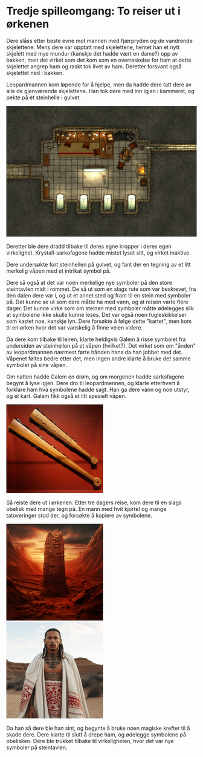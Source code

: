 # Tredje spilleomgang: To reiser ut i ørkenen

Dere slåss etter beste evne mot mannen med fjærpryden og de vandrende skjelettene. Mens dere var opptatt med skjelettene, hentet han et 
nytt skjelett med mye mundur (kanskje det hadde vært en dame?) opp av bakken, men det virket som det kom som en overraskelse for ham at 
dette skjelettet angrep ham og raskt tok livet av ham. Deretter forsvant også skjelettet ned i bakken. 

Leopardmannen kom løpende for å hjelpe, men da hadde dere tatt dere av alle de gjenværende skjelettene. Han tok dere med inn igjen i 
kammeret, og pekte på et steinhelle i gulvet. 

<img src="images/workshop_mini.png" alt="The Workshop"/>

Deretter
ble dere dradd tilbake til deres egne kropper i deres egen virkelighet. Krystall-sarkofagene hadde mistet lyset sitt, og virket inaktive.

Dere undersøkte fort steinhellen på gulvet, og fant der en tegning av et litt merkelig våpen med et intrikat symbol på. 

Dere så også at det var noen merkelige nye symboler på den store steintavlen midt i rommet. De så ut som en slags rute som var beskrevet, 
fra den dalen dere var i, og ut et annet sted og fram til en stein med symboler på. Det kunne se ut som dere måtte ha med vann, og at 
reisen varte flere dager. Det kunne virke som om steinen med symboler måtte ødelegges slik at symbolene ikke skulle kunne leses. Det var 
også noen fugleskikkelser som kastet noe, kanskje lyn. Dere forsøkte å følge dette "kartet", men kom til en ørken hvor det var vanskelig 
å finne veien videre.

Da dere kom tilbake til leiren, klarte heldigvis Galem å risse symbolet fra undersiden av steinhellen på et våpen (hvilket?). Det virket 
som om "ånden" av leopardmannen nærmest førte hånden hans da han jobbet med det. Våpenet føltes bedre etter det, men ingen andre klarte 
å bruke det samme symbolet på sine våpen. 

Om natten hadde Galem en drøm, og om morgenen hadde sarkofagene begynt å lyse igjen. Dere dro til leopardmennen, og klarte etterhvert 
å forklare ham hva symbolene hadde sagt. Han ga dere vann og noe utstyr, og et kart. Galem fikk også et litt spesielt våpen. 

<img src="images/macuahuitl_mini.png" alt="Macuahuitl"/>

Så reiste dere ut i ørkenen. Etter tre dagers reise, kom dere til en slags obelisk med mange
tegn på. En mann med hvit kjortel og mange tatoveringer stod der, og forsøkte å kopiere av symbolene. 

<img src="images/pillar_mini.png" alt="The Pillar"/> <img src="images/sorcerer_mini.png" alt="The Sorcerer"/>

Da han så dere ble han sint, og begynte å bruke noen magiske krefter til å skade dere. Dere klarte til slutt å drepe ham, og ødelegge 
symbolene på obelisken. Dere ble trukket tilbake til virkeligheten, hvor det var nye symboler på steintavlen.
